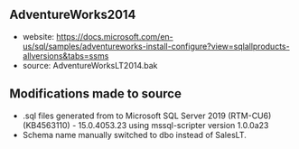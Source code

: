 ## AdventureWorks2014

- website: https://docs.microsoft.com/en-us/sql/samples/adventureworks-install-configure?view=sqlallproducts-allversions&tabs=ssms
- source: AdventureWorksLT2014.bak

## Modifications made to source

- .sql files generated from to Microsoft SQL Server 2019 (RTM-CU6) (KB4563110) - 15.0.4053.23 using mssql-scripter version 1.0.0a23
- Schema name manually switched to dbo instead of SalesLT.